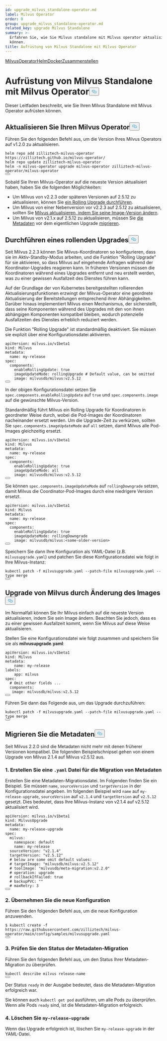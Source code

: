 ```yaml
---
id: upgrade_milvus_standalone-operator.md
label: Milvus Operator
order: 0
group: upgrade_milvus_standalone-operator.md
related_key: upgrade Milvus Standalone
summary: >-
  Erfahren Sie, wie Sie Milvus standalone mit Milvus operator aktualisieren
  können.
title: Aufrüstung von Milvus Standalone mit Milvus Operator
---
```


<div class="tab-wrapper"><a href="/docs/de/v2.5.x/upgrade_milvus_standalone-operator.md" class='active '>Milvus</a><a href="/docs/de/v2.5.x/upgrade_milvus_standalone-helm.md" class=''>OperatorHelmDocker</a><a href="/docs/de/v2.5.x/upgrade_milvus_standalone-docker.md" class=''>Zusammenstellen</a></div>
<h1 id="Upgrade-Milvus-Standalone-with-Milvus-Operator" class="common-anchor-header">Aufrüstung von Milvus Standalone mit Milvus Operator<button data-href="#Upgrade-Milvus-Standalone-with-Milvus-Operator" class="anchor-icon" translate="no">
      <svg translate="no"
        aria-hidden="true"
        focusable="false"
        height="20"
        version="1.1"
        viewBox="0 0 16 16"
        width="16"
      >
        <path
          fill="#0092E4"
          fill-rule="evenodd"
          d="M4 9h1v1H4c-1.5 0-3-1.69-3-3.5S2.55 3 4 3h4c1.45 0 3 1.69 3 3.5 0 1.41-.91 2.72-2 3.25V8.59c.58-.45 1-1.27 1-2.09C10 5.22 8.98 4 8 4H4c-.98 0-2 1.22-2 2.5S3 9 4 9zm9-3h-1v1h1c1 0 2 1.22 2 2.5S13.98 12 13 12H9c-.98 0-2-1.22-2-2.5 0-.83.42-1.64 1-2.09V6.25c-1.09.53-2 1.84-2 3.25C6 11.31 7.55 13 9 13h4c1.45 0 3-1.69 3-3.5S14.5 6 13 6z"
        ></path>
      </svg>
    </button></h1><p>Dieser Leitfaden beschreibt, wie Sie Ihren Milvus Standalone mit Milvus Operator aufrüsten können.</p>
<h2 id="Upgrade-your-Milvus-operator" class="common-anchor-header">Aktualisieren Sie Ihren Milvus Operator<button data-href="#Upgrade-your-Milvus-operator" class="anchor-icon" translate="no">
      <svg translate="no"
        aria-hidden="true"
        focusable="false"
        height="20"
        version="1.1"
        viewBox="0 0 16 16"
        width="16"
      >
        <path
          fill="#0092E4"
          fill-rule="evenodd"
          d="M4 9h1v1H4c-1.5 0-3-1.69-3-3.5S2.55 3 4 3h4c1.45 0 3 1.69 3 3.5 0 1.41-.91 2.72-2 3.25V8.59c.58-.45 1-1.27 1-2.09C10 5.22 8.98 4 8 4H4c-.98 0-2 1.22-2 2.5S3 9 4 9zm9-3h-1v1h1c1 0 2 1.22 2 2.5S13.98 12 13 12H9c-.98 0-2-1.22-2-2.5 0-.83.42-1.64 1-2.09V6.25c-1.09.53-2 1.84-2 3.25C6 11.31 7.55 13 9 13h4c1.45 0 3-1.69 3-3.5S14.5 6 13 6z"
        ></path>
      </svg>
    </button></h2><p>Führen Sie den folgenden Befehl aus, um die Version Ihres Milvus Operators auf v1.2.0 zu aktualisieren.</p>
<pre><code translate="no">helm repo <span class="hljs-keyword">add</span> zilliztech-milvus-<span class="hljs-keyword">operator</span> https:<span class="hljs-comment">//zilliztech.github.io/milvus-operator/</span>
helm repo update zilliztech-milvus-<span class="hljs-keyword">operator</span>
helm -n milvus-<span class="hljs-keyword">operator</span> upgrade milvus-<span class="hljs-keyword">operator</span> zilliztech-milvus-<span class="hljs-keyword">operator</span>/milvus-<span class="hljs-keyword">operator</span>
<button class="copy-code-btn"></button></code></pre>
<p>Sobald Sie Ihren Milvus-Operator auf die neueste Version aktualisiert haben, haben Sie die folgenden Möglichkeiten:</p>
<ul>
<li>Um Milvus von v2.2.3 oder späteren Versionen auf 2.5.12 zu aktualisieren, können Sie <a href="#Conduct-a-rolling-upgrade">ein Rolling Upgrade durchführen</a>.</li>
<li>Um Milvus von einer Nebenversion vor v2.2.3 auf 2.5.12 zu aktualisieren, sollten Sie <a href="#Upgrade-Milvus-by-changing-its-image">Milvus aktualisieren, indem Sie seine Image-Version ändern</a>.</li>
<li>Um Milvus von v2.1.x auf 2.5.12 zu aktualisieren, müssen Sie <a href="#Migrate-the-metadata">die Metadaten</a> vor dem eigentlichen Upgrade <a href="#Migrate-the-metadata">migrieren</a>.</li>
</ul>
<h2 id="Conduct-a-rolling-upgrade" class="common-anchor-header">Durchführen eines rollenden Upgrades<button data-href="#Conduct-a-rolling-upgrade" class="anchor-icon" translate="no">
      <svg translate="no"
        aria-hidden="true"
        focusable="false"
        height="20"
        version="1.1"
        viewBox="0 0 16 16"
        width="16"
      >
        <path
          fill="#0092E4"
          fill-rule="evenodd"
          d="M4 9h1v1H4c-1.5 0-3-1.69-3-3.5S2.55 3 4 3h4c1.45 0 3 1.69 3 3.5 0 1.41-.91 2.72-2 3.25V8.59c.58-.45 1-1.27 1-2.09C10 5.22 8.98 4 8 4H4c-.98 0-2 1.22-2 2.5S3 9 4 9zm9-3h-1v1h1c1 0 2 1.22 2 2.5S13.98 12 13 12H9c-.98 0-2-1.22-2-2.5 0-.83.42-1.64 1-2.09V6.25c-1.09.53-2 1.84-2 3.25C6 11.31 7.55 13 9 13h4c1.45 0 3-1.69 3-3.5S14.5 6 13 6z"
        ></path>
      </svg>
    </button></h2><p>Seit Milvus 2.2.3 können Sie Milvus-Koordinatoren so konfigurieren, dass sie im Aktiv-Standby-Modus arbeiten, und die Funktion "Rolling Upgrade" für sie aktivieren, so dass Milvus auf eingehende Anfragen während der Koordinator-Upgrades reagieren kann. In früheren Versionen müssen die Koordinatoren während eines Upgrades entfernt und neu erstellt werden, was zu einer gewissen Ausfallzeit des Dienstes führen kann.</p>
<p>Auf der Grundlage der von Kubernetes bereitgestellten rollierenden Aktualisierungsfunktionen erzwingt der Milvus-Operator eine geordnete Aktualisierung der Bereitstellungen entsprechend ihrer Abhängigkeiten. Darüber hinaus implementiert Milvus einen Mechanismus, der sicherstellt, dass seine Komponenten während des Upgrades mit den von ihnen abhängigen Komponenten kompatibel bleiben, wodurch potenzielle Ausfallzeiten des Dienstes erheblich reduziert werden.</p>
<p>Die Funktion "Rolling Upgrade" ist standardmäßig deaktiviert. Sie müssen sie explizit über eine Konfigurationsdatei aktivieren.</p>
<pre><code translate="no" class="language-yaml"><span class="hljs-attr">apiVersion:</span> <span class="hljs-string">milvus.io/v1beta1</span>
<span class="hljs-attr">kind:</span> <span class="hljs-string">Milvus</span>
<span class="hljs-attr">metadata:</span>
  <span class="hljs-attr">name:</span> <span class="hljs-string">my-release</span>
<span class="hljs-attr">spec:</span>
  <span class="hljs-attr">components:</span>
    <span class="hljs-attr">enableRollingUpdate:</span> <span class="hljs-literal">true</span>
    <span class="hljs-attr">imageUpdateMode:</span> <span class="hljs-string">rollingUpgrade</span> <span class="hljs-comment"># Default value, can be omitted</span>
    <span class="hljs-attr">image:</span> <span class="hljs-string">milvusdb/milvus:v2.5.12</span>
<button class="copy-code-btn"></button></code></pre>
<p>In der obigen Konfigurationsdatei setzen Sie <code translate="no">spec.components.enableRollingUpdate</code> auf <code translate="no">true</code> und <code translate="no">spec.components.image</code> auf die gewünschte Milvus-Version.</p>
<p>Standardmäßig führt Milvus ein Rolling Upgrade für Koordinatoren in geordneter Weise durch, wobei die Pod-Images der Koordinatoren nacheinander ersetzt werden. Um die Upgrade-Zeit zu verkürzen, sollten Sie <code translate="no">spec.components.imageUpdateMode</code> auf <code translate="no">all</code> setzen, damit Milvus alle Pod-Images gleichzeitig ersetzt.</p>
<pre><code translate="no" class="language-yaml"><span class="hljs-attr">apiVersion:</span> <span class="hljs-string">milvus.io/v1beta1</span>
<span class="hljs-attr">kind:</span> <span class="hljs-string">Milvus</span>
<span class="hljs-attr">metadata:</span>
  <span class="hljs-attr">name:</span> <span class="hljs-string">my-release</span>
<span class="hljs-attr">spec:</span>
  <span class="hljs-attr">components:</span>
    <span class="hljs-attr">enableRollingUpdate:</span> <span class="hljs-literal">true</span>
    <span class="hljs-attr">imageUpdateMode:</span> <span class="hljs-string">all</span>
    <span class="hljs-attr">image:</span> <span class="hljs-string">milvusdb/milvus:v2.5.12</span>
<button class="copy-code-btn"></button></code></pre>
<p>Sie können <code translate="no">spec.components.imageUpdateMode</code> auf <code translate="no">rollingDowngrade</code> setzen, damit Milvus die Coordinator-Pod-Images durch eine niedrigere Version ersetzt.</p>
<pre><code translate="no" class="language-yaml"><span class="hljs-attr">apiVersion:</span> <span class="hljs-string">milvus.io/v1beta1</span>
<span class="hljs-attr">kind:</span> <span class="hljs-string">Milvus</span>
<span class="hljs-attr">metadata:</span>
  <span class="hljs-attr">name:</span> <span class="hljs-string">my-release</span>
<span class="hljs-attr">spec:</span>
  <span class="hljs-attr">components:</span>
    <span class="hljs-attr">enableRollingUpdate:</span> <span class="hljs-literal">true</span>
    <span class="hljs-attr">imageUpdateMode:</span> <span class="hljs-string">rollingDowngrade</span>
    <span class="hljs-attr">image:</span> <span class="hljs-string">milvusdb/milvus:&lt;some-older-version&gt;</span>
<button class="copy-code-btn"></button></code></pre>
<p>Speichern Sie dann Ihre Konfiguration als YAML-Datei (z.B. <code translate="no">milvusupgrade.yaml</code>) und patchen Sie diese Konfigurationsdatei wie folgt in Ihre Milvus-Instanz:</p>
<pre><code translate="no" class="language-shell">kubectl patch -f milvusupgrade.yaml --patch-file milvusupgrade.yaml --type merge 
<button class="copy-code-btn"></button></code></pre>
<h2 id="Upgrade-Milvus-by-changing-its-image" class="common-anchor-header">Upgrade von Milvus durch Änderung des Images<button data-href="#Upgrade-Milvus-by-changing-its-image" class="anchor-icon" translate="no">
      <svg translate="no"
        aria-hidden="true"
        focusable="false"
        height="20"
        version="1.1"
        viewBox="0 0 16 16"
        width="16"
      >
        <path
          fill="#0092E4"
          fill-rule="evenodd"
          d="M4 9h1v1H4c-1.5 0-3-1.69-3-3.5S2.55 3 4 3h4c1.45 0 3 1.69 3 3.5 0 1.41-.91 2.72-2 3.25V8.59c.58-.45 1-1.27 1-2.09C10 5.22 8.98 4 8 4H4c-.98 0-2 1.22-2 2.5S3 9 4 9zm9-3h-1v1h1c1 0 2 1.22 2 2.5S13.98 12 13 12H9c-.98 0-2-1.22-2-2.5 0-.83.42-1.64 1-2.09V6.25c-1.09.53-2 1.84-2 3.25C6 11.31 7.55 13 9 13h4c1.45 0 3-1.69 3-3.5S14.5 6 13 6z"
        ></path>
      </svg>
    </button></h2><p>Im Normalfall können Sie Ihr Milvus einfach auf die neueste Version aktualisieren, indem Sie sein Image ändern. Beachten Sie jedoch, dass es zu einer gewissen Ausfallzeit kommt, wenn Sie Milvus auf diese Weise aktualisieren.</p>
<p>Stellen Sie eine Konfigurationsdatei wie folgt zusammen und speichern Sie sie als <strong>milvusupgrade.yaml</strong>:</p>
<pre><code translate="no" class="language-yaml"><span class="hljs-attr">apiVersion:</span> <span class="hljs-string">milvus.io/v1beta1</span>
<span class="hljs-attr">kind:</span> <span class="hljs-string">Milvus</span>
<span class="hljs-attr">metadata:</span>
    <span class="hljs-attr">name:</span> <span class="hljs-string">my-release</span>
<span class="hljs-attr">labels:</span>
    <span class="hljs-attr">app:</span> <span class="hljs-string">milvus</span>
<span class="hljs-attr">spec:</span>
  <span class="hljs-comment"># Omit other fields ...</span>
  <span class="hljs-attr">components:</span>
   <span class="hljs-attr">image:</span> <span class="hljs-string">milvusdb/milvus:v2.5.12</span>
<button class="copy-code-btn"></button></code></pre>
<p>Führen Sie dann das Folgende aus, um das Upgrade durchzuführen:</p>
<pre><code translate="no" class="language-shell">kubectl patch -f milvusupgrade.yaml --patch-file milvusupgrade.yaml --type merge
<button class="copy-code-btn"></button></code></pre>
<h2 id="Migrate-the-metadata" class="common-anchor-header">Migrieren Sie die Metadaten<button data-href="#Migrate-the-metadata" class="anchor-icon" translate="no">
      <svg translate="no"
        aria-hidden="true"
        focusable="false"
        height="20"
        version="1.1"
        viewBox="0 0 16 16"
        width="16"
      >
        <path
          fill="#0092E4"
          fill-rule="evenodd"
          d="M4 9h1v1H4c-1.5 0-3-1.69-3-3.5S2.55 3 4 3h4c1.45 0 3 1.69 3 3.5 0 1.41-.91 2.72-2 3.25V8.59c.58-.45 1-1.27 1-2.09C10 5.22 8.98 4 8 4H4c-.98 0-2 1.22-2 2.5S3 9 4 9zm9-3h-1v1h1c1 0 2 1.22 2 2.5S13.98 12 13 12H9c-.98 0-2-1.22-2-2.5 0-.83.42-1.64 1-2.09V6.25c-1.09.53-2 1.84-2 3.25C6 11.31 7.55 13 9 13h4c1.45 0 3-1.69 3-3.5S14.5 6 13 6z"
        ></path>
      </svg>
    </button></h2><p>Seit Milvus 2.2.0 sind die Metadaten nicht mehr mit denen früherer Versionen kompatibel. Die folgenden Beispielschnipsel gehen von einem Upgrade von Milvus 2.1.4 auf Milvus v2.5.12 aus.</p>
<h3 id="1-Create-a-yaml-file-for-metadata-migration" class="common-anchor-header">1. Erstellen Sie eine <code translate="no">.yaml</code> Datei für die Migration von Metadaten</h3><p>Erstellen Sie eine Metadaten-Migrationsdatei. Im Folgenden finden Sie ein Beispiel. Sie müssen <code translate="no">name</code>, <code translate="no">sourceVersion</code> und <code translate="no">targetVersion</code> in der Konfigurationsdatei angeben. Im folgenden Beispiel wird <code translate="no">name</code> auf <code translate="no">my-release-upgrade</code>, <code translate="no">sourceVersion</code> auf <code translate="no">v2.1.4</code> und <code translate="no">targetVersion</code> auf <code translate="no">v2.5.12</code> gesetzt. Dies bedeutet, dass Ihre Milvus-Instanz von v2.1.4 auf v2.5.12 aktualisiert wird.</p>
<pre><code translate="no"><span class="hljs-attr">apiVersion:</span> <span class="hljs-string">milvus.io/v1beta1</span>
<span class="hljs-attr">kind:</span> <span class="hljs-string">MilvusUpgrade</span>
<span class="hljs-attr">metadata:</span>
  <span class="hljs-attr">name:</span> <span class="hljs-string">my-release-upgrade</span>
<span class="hljs-attr">spec:</span>
  <span class="hljs-attr">milvus:</span>
    <span class="hljs-attr">namespace:</span> <span class="hljs-string">default</span>
    <span class="hljs-attr">name:</span> <span class="hljs-string">my-release</span>
  <span class="hljs-attr">sourceVersion:</span> <span class="hljs-string">&quot;v2.1.4&quot;</span>
  <span class="hljs-attr">targetVersion:</span> <span class="hljs-string">&quot;v2.5.12&quot;</span>
  <span class="hljs-comment"># below are some omit default values:</span>
  <span class="hljs-comment"># targetImage: &quot;milvusdb/milvus:v2.5.12&quot;</span>
  <span class="hljs-comment"># toolImage: &quot;milvusdb/meta-migration:v2.2.0&quot;</span>
  <span class="hljs-comment"># operation: upgrade</span>
  <span class="hljs-comment"># rollbackIfFailed: true</span>
  <span class="hljs-comment"># backupPVC: &quot;&quot;</span>
  <span class="hljs-comment"># maxRetry: 3</span>
<button class="copy-code-btn"></button></code></pre>
<h3 id="2-Apply-the-new-configuration" class="common-anchor-header">2. Übernehmen Sie die neue Konfiguration</h3><p>Führen Sie den folgenden Befehl aus, um die neue Konfiguration anzuwenden.</p>
<pre><code translate="no">$ kubectl <span class="hljs-built_in">create</span> -f https://raw.githubusercontent.com/zilliztech/milvus-operator/main/<span class="hljs-built_in">config</span>/samples/milvusupgrade.yaml
<button class="copy-code-btn"></button></code></pre>
<h3 id="3-Check-the-status-of-metadata-migration" class="common-anchor-header">3. Prüfen Sie den Status der Metadaten-Migration</h3><p>Führen Sie den folgenden Befehl aus, um den Status Ihrer Metadaten-Migration zu überprüfen.</p>
<pre><code translate="no">kubectl <span class="hljs-keyword">describe</span> milvus <span class="hljs-keyword">release</span><span class="hljs-operator">-</span>name
<button class="copy-code-btn"></button></code></pre>
<p>Der Status <code translate="no">ready</code> in der Ausgabe bedeutet, dass die Metadaten-Migration erfolgreich war.</p>
<p>Sie können auch <code translate="no">kubectl get pod</code> ausführen, um alle Pods zu überprüfen. Wenn alle Pods <code translate="no">ready</code> sind, ist die Metadaten-Migration erfolgreich.</p>
<h3 id="4-Delete-my-release-upgrade" class="common-anchor-header">4. Löschen Sie <code translate="no">my-release-upgrade</code></h3><p>Wenn das Upgrade erfolgreich ist, löschen Sie <code translate="no">my-release-upgrade</code> in der YAML-Datei.</p>
